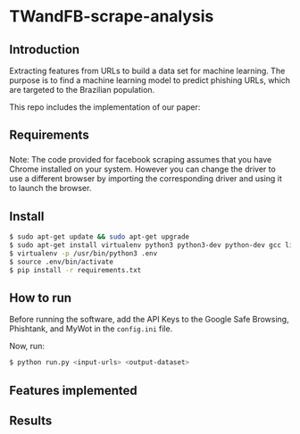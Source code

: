 # TWandFB-scrape-analysis

## Introduction
Extracting features from URLs to build a data set for machine learning. The purpose is to find a machine learning model to predict phishing URLs, which are targeted to the Brazilian population.

This repo includes the implementation of our paper:


## Requirements

###

Note: The code provided for facebook scraping assumes that you have Chrome installed on your system.
However you can change the driver to use a different browser by importing the corresponding driver and using it to launch the browser.

## Install

```bash
$ sudo apt-get update && sudo apt-get upgrade
$ sudo apt-get install virtualenv python3 python3-dev python-dev gcc libpq-dev libssl-dev libffi-dev build-essentials
$ virtualenv -p /usr/bin/python3 .env
$ source .env/bin/activate
$ pip install -r requirements.txt
```

## How to run

Before running the software, add the API Keys to the Google Safe Browsing, Phishtank, and MyWot in the ```config.ini``` file.

Now, run:

```bash
$ python run.py <input-urls> <output-dataset>
```

## Features implemented

## Results

